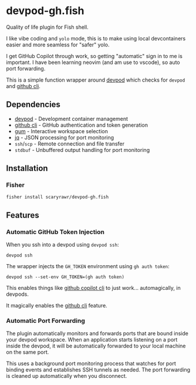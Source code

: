 # devpod-gh.fish

Quality of life plugin for Fish shell.

I like vibe coding and `yolo` mode, this is to make using local devcontainers easier and more seamless for "safer" yolo.

I get GitHub Copilot through work, so getting "automatic" sign in to me is important. I have been learning neovim (and am use to vscode), so auto port forwarding.

This is a simple function wrapper around [devpod](https://github.com/loft-sh/devpod) which checks for `devpod` and [github cli](https://cli.github.com/).

## Dependencies

- [devpod](https://github.com/loft-sh/devpod) - Development container management
- [github cli](https://cli.github.com/) - GitHub authentication and token generation
- [gum](https://github.com/charmbracelet/gum) - Interactive workspace selection
- [jq](https://jqlang.github.io/jq/) - JSON processing for port monitoring
- `ssh`/`scp` - Remote connection and file transfer
- `stdbuf` - Unbuffered output handling for port monitoring

## Installation

### Fisher

```fish
fisher install scaryrawr/devpod-gh.fish
```

## Features

### Automatic GitHub Token Injection

When you ssh into a devpod using `devpod ssh`:

```fish
devpod ssh
```

The wrapper injects the `GH_TOKEN` environment using `gh auth token`:

```fish
devpod ssh --set-env GH_TOKEN=(gh auth token)
```

This enables things like [github copilot cli](https://github.com/features/copilot/cli/) to just work... automagically, in devpods.

It magically enables the [github cli](https://github.com/devcontainers/features/tree/main/src/github-cli) feature.

### Automatic Port Forwarding

The plugin automatically monitors and forwards ports that are bound inside your devpod workspace. When an application starts listening on a port inside the devpod, it will be automatically forwarded to your local machine on the same port.

This uses a background port monitoring process that watches for port binding events and establishes SSH tunnels as needed. The port forwarding is cleaned up automatically when you disconnect.
